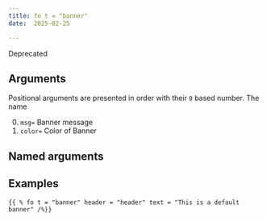 ```yaml
---
title: fo t = "banner"
date:  2025-02-25

---
```

Deprecated

## Arguments

Positional arguments are presented in order with their `0` based number. The
name

0. `msg=` Banner message
1. `color=` Color of Banner

## Named arguments

## Examples

```hugo
{{ % fo t = "banner" header = "header" text = "This is a default banner" /%}}
```

